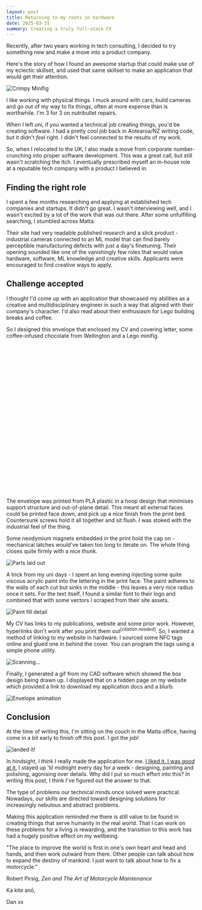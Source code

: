 ```yaml
---
layout: post
title: Returning to my roots in hardware
date: 2025-03-31
summary: Creating a truly full-stack CV
---
```


Recently, after two years working in tech consulting, I decided to try something new and make a move into a product company.

Here's the story of how I found an awesome startup that could make use of my eclectic skillset, and used that same skillset to make an application that would get their attention.

![Crimpy Minifig](/images/matta-application/dan_with_bike.png)

I like working with physical things. I muck around with cars, build cameras and go out of my way to fix things, often at more expense than is worthwhile. I'm 3 for 3 on nutribullet repairs.

When I left uni, if you wanted a technical job creating things, you'd be creating software. I had a pretty cool job back in Aotearoa/NZ writing code, but it didn't *feel* right. I didn't feel connected to the results of my work.

So, when I relocated to the UK, I also made a move from corporate number-crunching into proper software development. This was a great call, but still wasn't scratching the itch. I eventually prescribed myself an in-house role at a reputable tech company with a product I believed in.

## Finding the right role

I spent a few months researching and applying at established tech companies and startups. It didn't go great. I wasn't interviewing well, and I wasn't excited by a lot of the work that was out there. After some unfulfilling searching, I stumbled across Matta.

Their site had very readable published research and a slick product - industrial cameras connected to an ML model that can find barely perceptible manufacturing defects with just a day's finetuning. Their opening sounded like one of the vanishingly few roles that would value hardware, software, ML knowledge and creative skills. Applicants were encouraged to find creative ways to apply.

## Challenge accepted

I thought I'd come up with an application that showcased my abilities as a creative and multidisciplinary engineer in such a way that aligned with their company's character. I'd also read about their enthusiasm for Lego building breaks and coffee.

So I designed this envelope that enclosed my CV and covering letter, some coffee-infused chocolate from Wellington and a Lego minifig.

<div style="display: flex; justify-content: center; margin-bottom: 2rem;">
    <model-viewer 
    src="/assets/files/envelope_assembly.glb" 
    alt="A 3D model" 
    camera-controls 
    auto-rotate
    exposure = "0.8"
    style="width: 85%; height: 375px;border-radius: 15px; overflow: hidden;">
    </model-viewer>
</div>

The envelope was printed from PLA plastic in a hoop design that minimises support structure and out-of-plane detail. This meant all external faces could be printed face down, and pick up a nice finish from the print bed. Countersunk screws hold it all together and sit flush. I was stoked with the industrial feel of the thing. 

Some neodymium magnets embedded in the print hold the cap on - mechanical latches would've taken too long to iterate on. The whole thing closes quite firmly with a nice thunk.

<img src="/images/matta-application/parts.jpeg" alt="Parts laid out" class="responsive-img">

A trick from my uni days - I spent an long evening injecting some quite viscous acrylic paint into the lettering in the print face. The paint adheres to the walls of each cut but sinks in the middle - this leaves a very nice radius once it sets. For the text itself, I found a similar font to their logo and combined that with some vectors I scraped from their site assets.

<img src="/images/matta-application/paint.png" alt="Paint fill detail" class="responsive-img">

My CV has links to my publications, website and some prior work. However, hyperlinks don't work after you print them out<sup>[*citation needed*]</sup>. So, I wanted a method of linking to my website in hardware. I sourced some NFC tags online and glued one in behind the cover. You can program the tags using a simple phone utility.

<img src="/images/matta-application/nfc.gif" alt="Scanning..." class="responsive-img">

Finally, I generated a gif from my CAD software which showed the box design being drawn up. I displayed that on a hidden page on my website which provided a link to download my application docs and a blurb.

<img src="/images/envelope.gif" alt="Envelope animation" class="responsive-img">

## Conclusion
At the time of writing this, I'm sitting on the couch in the Matta office, having come in a bit early to finish off this post. I got the job!

<img src="/images/matta-application/crimpy.jpeg" alt="landed it!" class="responsive-img-wide">

In hindsight, I think I really made the application for me. [I liked it. I was *good* at it.](https://www.youtube.com/watch?v=FQlAfI91cZ8) I stayed up 'til midnight every day for a week - designing, painting and polishing, agonising over details. Why did I put so much effort into this? In writing this post, I think I've figured out the answer to that.

The type of problems our technical minds once solved were practical. Nowadays, our skills are directed toward designing solutions for increasingly nebulous and abstract problems.

Making this application reminded me there is still value to be found in creating things that serve humanity in the real world. That I can work on these problems for a living is rewarding, and the transition to this work has had a hugely positive effect on my wellbeing.

> 
"The place to improve the world is first in one's own heart and head and hands, and then work outward from there. Other people can talk about how to expand the destiny of mankind. I just want to talk about how to fix a motorcycle."

Robert Pirsig, *Zen and The Art of Motorcycle Maintenance*

Ka kite anō,

Dan xx


<!-- To detail about the build
- Design 
    - build plate constraints meant I couldn't make an actual envelope design
    - getting the plate finish on exposed faces by using a band rather than tub
    - cloning the font using a font tool
    - acrylic paint via syringes to get the attractive radius
    - 8x neodymium magnets to get the lid to adhere nicely
    - clearancing
- Legoman
    - fighting off kids in lego leicester square
- chocolate
    - NZ man
- Covering letter
    - shabooskie
- NFC tag
    - hidden application URL
    
 -->
